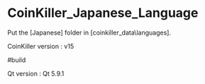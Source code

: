 # CoinKiller_Japanese_Language

Put the [Japanese] folder in [coinkiller_data\languages].

CoinKiller version : v15

#build

Qt version : Qt 5.9.1

